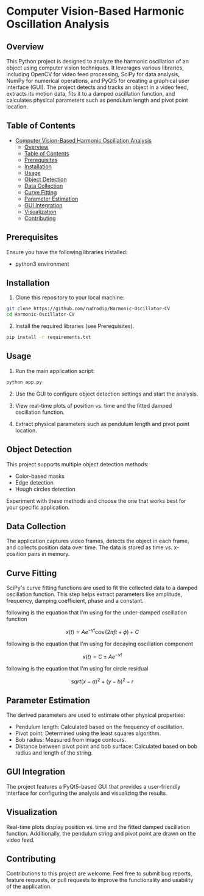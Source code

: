 # Computer Vision-Based Harmonic Oscillation Analysis

## Overview

This Python project is designed to analyze the harmonic oscillation of an object using computer vision techniques. It leverages various libraries, including OpenCV for video feed processing, SciPy for data analysis, NumPy for numerical operations, and PyQt5 for creating a graphical user interface (GUI). The project detects and tracks an object in a video feed, extracts its motion data, fits it to a damped oscillation function, and calculates physical parameters such as pendulum length and pivot point location.

## Table of Contents

- [Computer Vision-Based Harmonic Oscillation Analysis](#computer-vision-based-harmonic-oscillation-analysis)
  - [Overview](#overview)
  - [Table of Contents](#table-of-contents)
  - [Prerequisites](#prerequisites)
  - [Installation](#installation)
  - [Usage](#usage)
  - [Object Detection](#object-detection)
  - [Data Collection](#data-collection)
  - [Curve Fitting](#curve-fitting)
  - [Parameter Estimation](#parameter-estimation)
  - [GUI Integration](#gui-integration)
  - [Visualization](#visualization)
  - [Contributing](#contributing)

## Prerequisites

Ensure you have the following libraries installed:

- python3 environment

## Installation

1. Clone this repository to your local machine:

```bash
git clone https://github.com/rudrodip/Harmonic-Oscillator-CV
cd Harmonic-Oscillator-CV
```

2. Install the required libraries (see Prerequisites).
```bash
pip install -r requirements.txt
```

## Usage

1. Run the main application script:

```bash
python app.py
```

2. Use the GUI to configure object detection settings and start the analysis.

3. View real-time plots of position vs. time and the fitted damped oscillation function.

4. Extract physical parameters such as pendulum length and pivot point location.

## Object Detection

This project supports multiple object detection methods:

- Color-based masks
- Edge detection
- Hough circles detection

Experiment with these methods and choose the one that works best for your specific application.

## Data Collection

The application captures video frames, detects the object in each frame, and collects position data over time. The data is stored as time vs. x-position pairs in memory.

## Curve Fitting

SciPy's curve fitting functions are used to fit the collected data to a damped oscillation function. This step helps extract parameters like amplitude, frequency, damping coefficient, phase and a constant.

following is the equation that I'm using for the under-damped oscillation function

$$
x(t) = A e^{-\gamma t} \cos(2\pi f t + \phi) + C
$$

following is the equation that I'm using for decaying oscillation component

$$
x(t) = C \pm A e^{-\gamma t}
$$

following is the equation that I'm using for circle residual

$$
sqrt{(x - a)^2 + (y - b)^2} - r
$$

## Parameter Estimation

The derived parameters are used to estimate other physical properties:

- Pendulum length: Calculated based on the frequency of oscillation.
- Pivot point: Determined using the least squares algorithm.
- Bob radius: Measured from image contours.
- Distance between pivot point and bob surface: Calculated based on bob radius and length of the string.

## GUI Integration

The project features a PyQt5-based GUI that provides a user-friendly interface for configuring the analysis and visualizing the results.

## Visualization

Real-time plots display position vs. time and the fitted damped oscillation function. Additionally, the pendulum string and pivot point are drawn on the video feed.

## Contributing

Contributions to this project are welcome. Feel free to submit bug reports, feature requests, or pull requests to improve the functionality and usability of the application.
